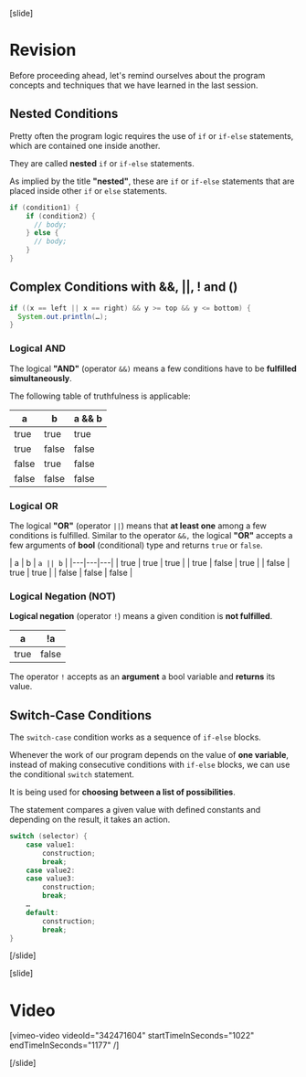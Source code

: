 [slide]
# Revision 
Before proceeding ahead, let's remind ourselves about the program concepts and techniques that we have learned in the last session.

## Nested Conditions
Pretty often the program logic requires the use of `if` or `if-else` statements, which are contained one inside another. 

They are called **nested** `if` or `if-else` statements. 

As implied by the title **"nested"**, these are `if` or `if-else` statements that are placed inside other `if` or `else` statements.
```java
if (condition1) {
    if (condition2) {
      // body; 
    } else {
      // body;
    }  
}
```

## Complex Conditions with &&, ||, ! and ()
```java
if ((x == left || x == right) && y >= top && y <= bottom) {
  System.out.println(…);
}
```

### Logical AND

The logical **"AND"** (operator `&&)` means a few conditions have to be **fulfilled simultaneously**. 

The following table of truthfulness is applicable:

| a | b  | a && b |
|---|---|---|
| true | true | true |
| true | false | false |
| false | true | false |
| false | false | false |

### Logical OR
The logical **"OR"** (operator `||`) means that **at least one** among a few conditions is fulfilled. Similar to the operator `&&,` the logical **"OR"** accepts a few arguments of **bool** (conditional) type and returns `true` or `false`.

| a | b  | `a || b` |
|---|---|---|
| true | true | true |
| true | false | true |
| false | true | true |
| false | false | false |

### Logical Negation (NOT)
**Logical negation** (operator `!`) means a given condition is **not fulfilled**.

| a | !a |
|---|---|
| true | false |

The operator `!` accepts as an **argument** a bool variable and **returns** its value.

## Switch-Case Conditions
The `switch-case` condition works as a sequence of `if-else` blocks. 

Whenever the work of our program depends on the value of **one variable**, instead of making consecutive conditions with `if-else` blocks, we can use the conditional `switch` statement. 

It is being used for **choosing between a list of possibilities**. 

The statement compares a given value with defined constants and depending on the result, it takes an action.

```java
switch (selector) {
    case value1:
        construction;
        break;
    case value2:
    case value3:
        construction;
        break;
    …
    default:
        construction;
        break;
}
```
[/slide]

[slide]
# Video

[vimeo-video videoId="342471604" startTimeInSeconds="1022" endTimeInSeconds="1177" /]

[/slide]